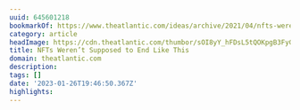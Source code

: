 ```yaml
---
uuid: 645601218
bookmarkOf: https://www.theatlantic.com/ideas/archive/2021/04/nfts-werent-supposed-end-like/618488/
category: article
headImage: https://cdn.theatlantic.com/thumbor/sOI8yY_hFDsL5tQOKpgB3FyGGZA=/41x19:1877x975/1200x625/media/img/mt/2021/04/Atlantic_NFT_artworld_v1-1/original.png
title: NFTs Weren’t Supposed to End Like This
domain: theatlantic.com
description:
tags: []
date: '2023-01-26T19:46:50.367Z'
highlights:
---
```




